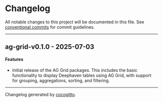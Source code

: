 # Changelog
All notable changes to this project will be documented in this file. See [conventional commits](https://www.conventionalcommits.org/) for commit guidelines.

- - -
## ag-grid-v0.1.0 - 2025-07-03
#### Features

- Initial release of the AG Grid packages. This includes the basic functionality to display Deephaven tables using AG Grid, with support for grouping, aggregations, sorting, and filtering.

- - -

Changelog generated by [cocogitto](https://github.com/cocogitto/cocogitto).
